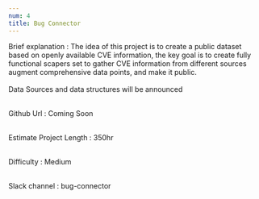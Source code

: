 ```yaml
---
num: 4
title: Bug Connector
---
```


Brief explanation 
: The idea of this project is to create a public dataset based on openly available CVE information, the key goal is to create fully functional scapers set to gather CVE information from different sources augment comprehensive data points, and make it public.
<br><br>
Data Sources and data structures will be announced
<br><br>

Github Url
: Coming Soon
<br><br>

Estimate Project Length
: 350hr
<br><br>

Difficulty
:  Medium
<br><br>

Slack channel
: bug-connector
<br><br>